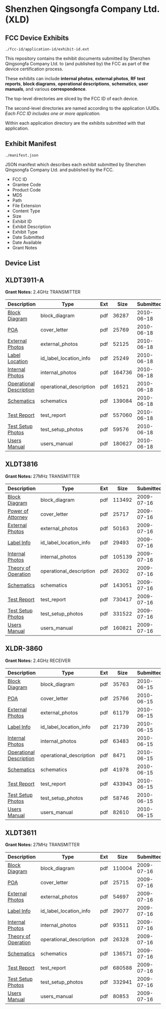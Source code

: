 # Shenzhen Qingsongfa Company Ltd. (XLD)
## FCC Device Exhibits

```
./fcc-id/application-id/exhibit-id.ext
```

This repository contains the exhibit documents submitted by Shenzhen Qingsongfa Company Ltd. to (and published by) the FCC as part of the device certification process.

These exhibits can include **internal photos**, **external photos**, **RF test reports**, **block diagrams**, **operational descriptions**, **schematics**, **user manuals**, and various **correspondence**.

The top-level directories are sliced by the FCC ID of each device.

The second-level directories are named according to the application UUIDs. *Each FCC ID includes one or more application.*

Within each application directory are the exhibits submitted with that application. 

## Exhibit Manifest

```
./manifest.json
```

JSON manifest which describes each exhibit submitted by Shenzhen Qingsongfa Company Ltd. and published by the FCC.

- FCC ID
- Grantee Code
- Product Code
- MD5
- Path
- File Extension
- Content Type
- Size
- Exhibit ID
- Exhibit Description
- Exhibit Type
- Date Submitted
- Date Available
- Grant Notes

## Device List
## XLDT3911-A
**Grant Notes:** 2.4GHz TRANSMITTER

| Description | Type | Ext | Size | Submitted | Available |
| ----------- | ---- | --- | ---- | --------- | --------- |
| [Block Diagram](XLDT3911-A/305ebdff0e9da45d43f53034d28e9599/1298534.pdf) | block_diagram | pdf | 36287 | 2010-06-18 | 2010-06-18 |
| [POA](XLDT3911-A/305ebdff0e9da45d43f53034d28e9599/1298540.pdf) | cover_letter | pdf | 25769 | 2010-06-18 | 2010-06-18 |
| [External Photos](XLDT3911-A/305ebdff0e9da45d43f53034d28e9599/1298535.pdf) | external_photos | pdf | 52125 | 2010-06-18 | 2010-06-18 |
| [Label Location](XLDT3911-A/305ebdff0e9da45d43f53034d28e9599/1298536.pdf) | id_label_location_info | pdf | 25249 | 2010-06-18 | 2010-06-18 |
| [Internal Photos](XLDT3911-A/305ebdff0e9da45d43f53034d28e9599/1298538.pdf) | internal_photos | pdf | 164736 | 2010-06-18 | 2010-06-18 |
| [Operational Description](XLDT3911-A/305ebdff0e9da45d43f53034d28e9599/1298539.pdf) | operational_description | pdf | 16521 | 2010-06-18 | 2010-06-18 |
| [Schematics](XLDT3911-A/305ebdff0e9da45d43f53034d28e9599/1298541.pdf) | schematics | pdf | 139084 | 2010-06-18 | 2010-06-18 |
| [Test Report](XLDT3911-A/305ebdff0e9da45d43f53034d28e9599/1298537.pdf) | test_report | pdf | 557060 | 2010-06-18 | 2010-06-18 |
| [Test Setup Photos](XLDT3911-A/305ebdff0e9da45d43f53034d28e9599/1298542.pdf) | test_setup_photos | pdf | 59576 | 2010-06-18 | 2010-06-18 |
| [Users Manual](XLDT3911-A/305ebdff0e9da45d43f53034d28e9599/1298543.pdf) | users_manual | pdf | 180627 | 2010-06-18 | 2010-06-18 |
## XLDT3816
**Grant Notes:** 27MHz TRANSMITTER

| Description | Type | Ext | Size | Submitted | Available |
| ----------- | ---- | --- | ---- | --------- | --------- |
| [Block Diagram](XLDT3816/2ccc944c483193a4178236a95093161e/1139897.pdf) | block_diagram | pdf | 113492 | 2009-07-16 | 2009-07-16 |
| [Power of Attorney](XLDT3816/2ccc944c483193a4178236a95093161e/1139896.pdf) | cover_letter | pdf | 25717 | 2009-07-16 | 2009-07-16 |
| [External Photos](XLDT3816/2ccc944c483193a4178236a95093161e/1139898.pdf) | external_photos | pdf | 50163 | 2009-07-16 | 2009-07-16 |
| [Label Info](XLDT3816/2ccc944c483193a4178236a95093161e/1139899.pdf) | id_label_location_info | pdf | 29493 | 2009-07-16 | 2009-07-16 |
| [Internal Photos](XLDT3816/2ccc944c483193a4178236a95093161e/1139900.pdf) | internal_photos | pdf | 105139 | 2009-07-16 | 2009-07-16 |
| [Theory of Operation](XLDT3816/2ccc944c483193a4178236a95093161e/1139904.pdf) | operational_description | pdf | 26302 | 2009-07-16 | 2009-07-16 |
| [Schematics](XLDT3816/2ccc944c483193a4178236a95093161e/1139901.pdf) | schematics | pdf | 143051 | 2009-07-16 | 2009-07-16 |
| [Test Report](XLDT3816/2ccc944c483193a4178236a95093161e/1139902.pdf) | test_report | pdf | 730417 | 2009-07-16 | 2009-07-16 |
| [Test Setup Photos](XLDT3816/2ccc944c483193a4178236a95093161e/1139903.pdf) | test_setup_photos | pdf | 331522 | 2009-07-16 | 2009-07-16 |
| [Users Manual](XLDT3816/2ccc944c483193a4178236a95093161e/1139905.pdf) | users_manual | pdf | 160821 | 2009-07-16 | 2009-07-16 |
## XLDR-3860
**Grant Notes:** 2.4GHz RECEIVER

| Description | Type | Ext | Size | Submitted | Available |
| ----------- | ---- | --- | ---- | --------- | --------- |
| [Block Diagram](XLDR-3860/c25793447bf12255dd486f089057d97d/1296558.pdf) | block_diagram | pdf | 35763 | 2010-06-15 | 2010-06-15 |
| [POA](XLDR-3860/c25793447bf12255dd486f089057d97d/1296564.pdf) | cover_letter | pdf | 25766 | 2010-06-15 | 2010-06-15 |
| [External Photos](XLDR-3860/c25793447bf12255dd486f089057d97d/1296559.pdf) | external_photos | pdf | 61179 | 2010-06-15 | 2010-06-15 |
| [Label Info](XLDR-3860/c25793447bf12255dd486f089057d97d/1296560.pdf) | id_label_location_info | pdf | 21739 | 2010-06-15 | 2010-06-15 |
| [Internal Photos](XLDR-3860/c25793447bf12255dd486f089057d97d/1296562.pdf) | internal_photos | pdf | 63483 | 2010-06-15 | 2010-06-15 |
| [Operational Description](XLDR-3860/c25793447bf12255dd486f089057d97d/1296563.pdf) | operational_description | pdf | 8471 | 2010-06-15 | 2010-06-15 |
| [Schematics](XLDR-3860/c25793447bf12255dd486f089057d97d/1296565.pdf) | schematics | pdf | 41978 | 2010-06-15 | 2010-06-15 |
| [Test Report](XLDR-3860/c25793447bf12255dd486f089057d97d/1296561.pdf) | test_report | pdf | 433943 | 2010-06-15 | 2010-06-15 |
| [Test Setup Photos](XLDR-3860/c25793447bf12255dd486f089057d97d/1296566.pdf) | test_setup_photos | pdf | 58746 | 2010-06-15 | 2010-06-15 |
| [Users Manual](XLDR-3860/c25793447bf12255dd486f089057d97d/1296567.pdf) | users_manual | pdf | 82610 | 2010-06-15 | 2010-06-15 |
## XLDT3611
**Grant Notes:** 27MHz TRANSMITTER

| Description | Type | Ext | Size | Submitted | Available |
| ----------- | ---- | --- | ---- | --------- | --------- |
| [Block Diagram](XLDT3611/d2ecaf8c1b5483ca36327f39a04842f3/1139916.pdf) | block_diagram | pdf | 110004 | 2009-07-16 | 2009-07-16 |
| [POA](XLDT3611/d2ecaf8c1b5483ca36327f39a04842f3/1139920.pdf) | cover_letter | pdf | 25715 | 2009-07-16 | 2009-07-16 |
| [External Photos](XLDT3611/d2ecaf8c1b5483ca36327f39a04842f3/1139917.pdf) | external_photos | pdf | 54697 | 2009-07-16 | 2009-07-16 |
| [Label Info](XLDT3611/d2ecaf8c1b5483ca36327f39a04842f3/1139918.pdf) | id_label_location_info | pdf | 29077 | 2009-07-16 | 2009-07-16 |
| [Internal Photos](XLDT3611/d2ecaf8c1b5483ca36327f39a04842f3/1139919.pdf) | internal_photos | pdf | 93511 | 2009-07-16 | 2009-07-16 |
| [Theory of Operation](XLDT3611/d2ecaf8c1b5483ca36327f39a04842f3/1139924.pdf) | operational_description | pdf | 26328 | 2009-07-16 | 2009-07-16 |
| [Schematics](XLDT3611/d2ecaf8c1b5483ca36327f39a04842f3/1139921.pdf) | schematics | pdf | 136571 | 2009-07-16 | 2009-07-16 |
| [Test Report](XLDT3611/d2ecaf8c1b5483ca36327f39a04842f3/1139922.pdf) | test_report | pdf | 680588 | 2009-07-16 | 2009-07-16 |
| [Test Setup Photos](XLDT3611/d2ecaf8c1b5483ca36327f39a04842f3/1139923.pdf) | test_setup_photos | pdf | 332941 | 2009-07-16 | 2009-07-16 |
| [Users Manual](XLDT3611/d2ecaf8c1b5483ca36327f39a04842f3/1139925.pdf) | users_manual | pdf | 80853 | 2009-07-16 | 2009-07-16 |
